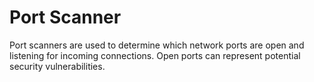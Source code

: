 # Port Scanner
Port scanners are used to determine which network ports are open and listening for incoming connections. Open ports can represent potential security vulnerabilities.
